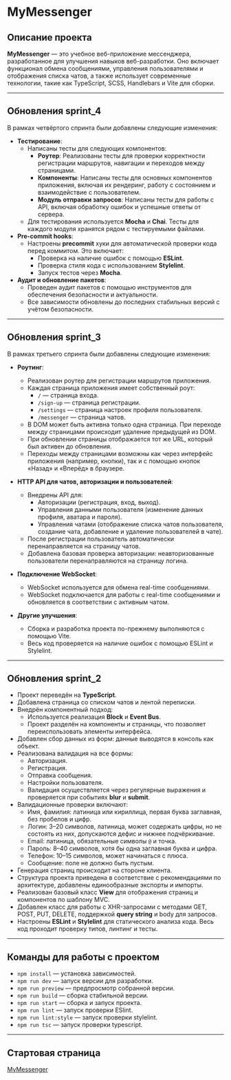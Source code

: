 # MyMessenger

## Описание проекта

**MyMessenger** — это учебное веб-приложение мессенджера, разработанное для улучшения навыков веб-разработки. Оно включает функционал обмена сообщениями, управления пользователями и отображения списка чатов, а также использует современные технологии, такие как TypeScript, SCSS, Handlebars и Vite для сборки.

---

## Обновления sprint_4

В рамках четвёртого спринта были добавлены следующие изменения:

- **Тестирование**:
  - Написаны тесты для следующих компонентов:
    - **Роутер**: Реализованы тесты для проверки корректности регистрации маршрутов, навигации и переходов между страницами.
    - **Компоненты**: Написаны тесты для основных компонентов приложения, включая их рендеринг, работу с состоянием и взаимодействие с пользователем.
    - **Модуль отправки запросов**: Написаны тесты для работы с API, включая обработку ошибок и успешные ответы от сервера.
  - Для тестирования используется **Mocha** и **Chai**. Тесты для каждого модуля хранятся рядом с тестируемыми файлами.
- **Pre-commit hooks**:
  - Настроены **precommit** хуки для автоматической проверки кода перед коммитом. Это включает:
    - Проверка на наличие ошибок с помощью **ESLint**.
    - Проверка стиля кода с использованием **Stylelint**.
    - Запуск тестов через **Mocha**.
- **Аудит и обновление пакетов**:
  - Проведен аудит пакетов с помощью инструментов для обеспечения безопасности и актуальности.
  - Все зависимости обновлены до последних стабильных версий с учётом безопасности.

---

## Обновления sprint_3

В рамках третьего спринта были добавлены следующие изменения:

- **Роутинг**:

  - Реализован роутер для регистрации маршрутов приложения.
  - Каждая страница приложения имеет собственный роут:
    - `/` — страница входа.
    - `/sign-up` — страница регистрации.
    - `/settings` — страница настроек профиля пользователя.
    - `/messenger` — страница чатов.
  - В DOM может быть активна только одна страница. При переходе между страницами происходит удаление предыдущей из DOM.
  - При обновлении страницы отображается тот же URL, который был активен до обновления.
  - Переходы между страницами возможны как через интерфейс приложения (например, кнопки), так и с помощью кнопок «Назад» и «Вперёд» в браузере.

- **HTTP API для чатов, авторизации и пользователей**:

  - Внедрены API для:
    - Авторизации (регистрация, вход, выход).
    - Управления данными пользователя (изменение данных профиля, аватара и пароля).
    - Управления чатами (отображение списка чатов пользователя, создание чата, добавление и удаление пользователей в чате).
  - После регистрации пользователь автоматически перенаправляется на страницу чатов.
  - Добавлена базовая проверка авторизации: неавторизованные пользователи перенаправляются на страницу логина.

- **Подключение WebSocket**:

  - WebSocket используется для обмена real-time сообщениями.
  - WebSocket подключается для работы с real-time сообщениями и обновляется в соответствии с активным чатом.

- **Другие улучшения**:
  - Сборка и разработка проекта по-прежнему выполняются с помощью Vite.
  - Весь код проверяется на наличие ошибок с помощью ESLint и Stylelint.

---

## Обновления sprint_2

- Проект переведён на **TypeScript**.
- Добавлена страница со списком чатов и лентой переписки.
- Внедрён компонентный подход:
  - Используется реализация **Block** и **Event Bus**.
  - Проект разделён на компоненты и страницы, что позволяет переиспользовать элементы интерфейса.
- Добавлен сбор данных из форм: данные выводятся в консоль как объект.
- Реализована валидация на все формы:
  - Авторизация.
  - Регистрация.
  - Отправка сообщения.
  - Настройки пользователя.
  - Валидация осуществляется через регулярные выражения и проверяется при событиях **blur** и **submit**.
- Валидационные проверки включают:
  - Имя, фамилия: латиница или кириллица, первая буква заглавная, без пробелов и цифр.
  - Логин: 3–20 символов, латиница, может содержать цифры, но не состоять из них, допускаются дефис и нижнее подчёркивание.
  - Email: латиница, обязательные символы `@` и точка.
  - Пароль: 8–40 символов, хотя бы одна заглавная буква и цифра.
  - Телефон: 10–15 символов, может начинаться с плюса.
  - Сообщение: поле не должно быть пустым.
- Генерация страниц происходит на стороне клиента.
- Структура проекта приведена в соответствие с рекомендациями по архитектуре, добавлены единообразные экспорты и импорты.
- Реализован базовый класс **View** для отображения страниц и компонентов по шаблону MVC.
- Добавлен класс для работы с XHR-запросами с методами GET, POST, PUT, DELETE, поддержкой **query string** и body для запросов.
- Настроены **ESLint** и **Stylelint** для статического анализа кода. Весь код проходит проверку типов, линтинг и тесты.

---

## Команды для работы с проектом

- `npm install` — установка зависимостей.
- `npm run dev` — запуск версии для разработки.
- `npm run preview` — предпросмотр собранной версии.
- `npm run build` — сборка стабильной версии.
- `npm run start` — сборка и запуск проекта.
- `npm run lint` — запуск проверки ESlint.
- `npm run lint:style` — запуск проверки stylelint.
- `npm run tsc` — запуск проверки typescript.

---

## Стартовая страница

[MyMessenger](https://ypraktikum.netlify.app/)

